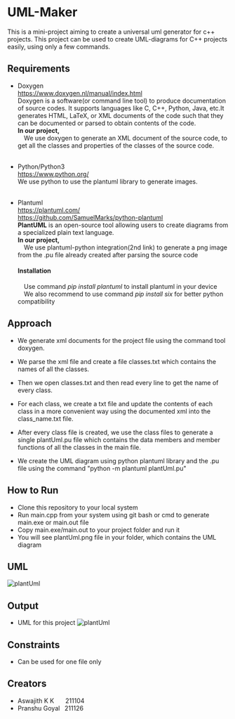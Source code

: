 # UML-Maker

This is a mini-project aiming to create a universal uml generator for c++ projects.
This project can be used to create UML-diagrams for C++ projects easily, using only a few commands.

## Requirements

- Doxygen<br>
  https://www.doxygen.nl/manual/index.html<br>
  Doxygen is a software(or command line tool) to produce documentation of source codes. It supports languages like C, C++, Python, Java, etc.It generates HTML, LaTeX, or XML documents of the code such that they can be documented or parsed to obtain contents of the code.<br>
  **In our project,**<br>
  &emsp;We use doxygen to generate an XML document of the source code, to get all the classes and properties of the classes of the source code.<br><br>

- Python/Python3 <br>
  https://www.python.org/<br>
  We use python to use the plantuml library to generate images.<br><br>

- Plantuml <br>https://plantuml.com/ <br>https://github.com/SamuelMarks/python-plantuml <br>**PlantUML** is an open-source tool allowing users to create diagrams from a specialized plain text language.<br>**In our project,**<br>&emsp;We use plantuml-python integration(2nd link) to generate a png image from the .pu file already created after parsing the source code<br>
  
  #### **Installation**
  
  &emsp;Use command *pip install plantuml* to install plantuml in your device<br>&emsp;We also recommend to use command *pip install six* for better python compatibility<br>

## Approach

-  We generate xml documents for the project file using the command tool doxygen.

- We parse the xml file and create a file classes.txt which contains the names of all the classes.

- Then we open classes.txt and then read every line to get the name of every class.

- For each class, we create a txt file and update the contents of each class in a more convenient way using the documented xml into the class_name.txt file.

- After every class file is created, we use the class files to generate a single plantUml.pu file which contains the data members and member functions of all the classes in the main file.

- We create the UML diagram using python plantuml library and the .pu file using the command "python -m plantuml plantUml.pu"


## How to Run

- Clone this repository to your local system
- Run main.cpp from your system using git bash or cmd to generate main.exe or main.out file
- Copy main.exe/main.out to your project folder and run it
- You will see plantUml.png file in your folder, which contains the UML diagram

## UML

![plantUml](https://user-images.githubusercontent.com/98077125/206403935-b1d61cc9-1a04-47bc-870b-567e59917923.png)

## Output

- UML for this project
  ![plantUml](https://user-images.githubusercontent.com/98077125/206411284-29626d33-2c5c-499c-8690-24930f2908e2.png)

## Constraints

- Can be used for one file only

## Creators

- Aswajith K K &emsp;&nbsp;&nbsp;211104 <br>
- Pranshu Goyal &ensp;211126
